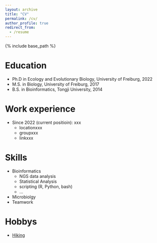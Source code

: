 ```yaml
---
layout: archive
title: "CV"
permalink: /cv/
author_profile: true
redirect_from:
  - /resume
---
```


{% include base_path %}

Education
======
* Ph.D in Ecology and Evolutionary Biology, University of Freiburg, 2022 
* M.S. in Biology, University of Freiburg, 2017
* B.S. in Bioinformatics, Tongji University, 2014

Work experience
======
* Since 2022 (current positioin): xxx
  * locationxxx
  * groupxxx
  * linkxxx

Skills
======
* Bioinformatics
  * NGS data analysis
  * Statistical Analysis
  * scripting (R, Python, bash)
  * ...
* Microbiolgy
* Teamwork

<!--

Publications
======
  <ul>{% for post in site.publications %}
    {% include archive-single-cv.html %}
  {% endfor %}</ul>
  
Talks
======
  <ul>{% for post in site.talks %}
    {% include archive-single-talk-cv.html %}
  {% endfor %}</ul>
  
Teaching
======
  <ul>{% for post in site.teaching %}
    {% include archive-single-cv.html %}
  {% endfor %}</ul>
-->
  
Hobbys
======
* [Hiking](../images/hiking.png)
